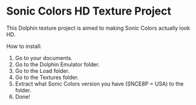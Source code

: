 Sonic Colors HD Texture Project
===============

This Dolphin texture project is aimed to making Sonic Colors actually look HD.

How to install:

1. Go to your documents.
2. Go to the Dolphin Emulator folder.
3. Go to the Load folder.
4. Go to the Textures folder.
5. Extract what Sonic Colors version you have (SNCE8P = USA) to the folder.
6. Done!
